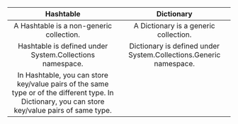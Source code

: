 
| Hashtable   | 	Dictionary |
|:------------:|:-------------:|
|A Hashtable is a non-generic collection.| A Dictionary is a generic collection.|
|Hashtable is defined under System.Collections namespace.| 	Dictionary is defined under System.Collections.Generic namespace.|
|In Hashtable, you can store key/value pairs of the same type or of the different type.	In Dictionary, you can store key/value pairs of same type.
